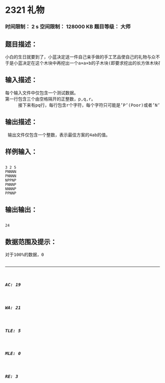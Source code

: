 # 2321 礼物   
### 时间限制： 2 s     空间限制： 128000 KB     题目等级： 大师  
## 题目描述：  

<pre>
小白的生日就要到了，小蓝决定送一件自己亲手做的手工艺品使自己的礼物与众不同。具体来说，小蓝已经通过某种方式制作出了一个p×q×r的木块（由pqr个单位小木块组成）。但由于小蓝手艺不精，现在这个木块中的有些单位小木块是有问题的(有裂缝、里面是空心等等)，这样的礼物小蓝是不可能直接送出去的。
于是小蓝决定在这个木块中再挖出一个a×a×b的子木块(即要求挖出的长方体木块存在两条长度相等的相邻边)，当然这个子木块中是不能包含有问题的单位小木块的。为了使这个木块上能包含更多的图案，小蓝希望从所有可行的方案中挑取4ab的值最大的方案。但小蓝光检测木块中哪些地方有问题就已经耗尽了体力，作为小蓝的好友，你能帮帮小蓝吗？
</pre>
  
  
## 输入描述：  

<pre>
每个输入文件中仅包含一个测试数据。
第一行包含三个由空格隔开的正整数，p,q,r。
     接下来有pq行，每行包含r个字符，每个字符只可能是’P’(Poor)或者’N’(Nice)，表示该单位小木块有问题或者没问题。具体的说，第1+(yp+x-p)行的第z个字符描述的是坐标为(x,y,z)的小木块情况。(1<=x<=p,1<=y<=q,1<=z<=r)
</pre>
  
  
## 输出描述：  

<pre>
 输出文件仅包含一个整数，表示最佳方案的4ab的值。
</pre>
  
  
## 样例输入：  

<pre><code>
3 2 5
PNNNN
PNNNN
NPPNP
PNNNP
NNNNP
PPNNP
</code></pre>
  
  
## 输出输出：  

<pre><code>
24
</code></pre>
  
  
## 数据范围及提示：  

<pre>
对于100%的数据，0<p,q,r<=150，输入中至少包含一个’N’
</pre>
  
  
***  

##### AC: 19  
##### WA: 21  
##### TLE: 5  
##### MLE: 0  
##### RE: 3  
